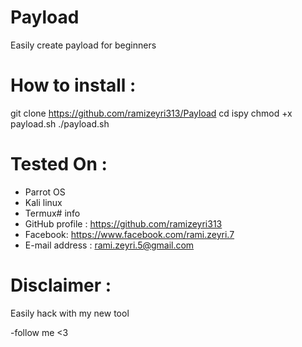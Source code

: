 # Payload
Easily create payload for beginners
# How to install :
git clone https://github.com/ramizeyri313/Payload
cd ispy
chmod +x payload.sh
./payload.sh
# Tested On :
* Parrot OS 
* Kali linux
* Termux# info
* GitHub profile : https://github.com/ramizeyri313
* Facebook: https://www.facebook.com/rami.zeyri.7
* E-mail address : rami.zeyri.5@gmail.com
# Disclaimer :
Easily hack with my new tool

-follow me <3
